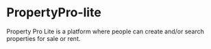 # PropertyPro-lite  
Property Pro Lite is a platform where people can create and/or search properties for sale or rent.
